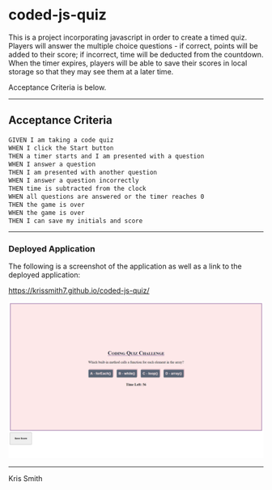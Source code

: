 # coded-js-quiz

This is a project incorporating javascript in order to create a timed quiz. Players will answer the multiple choice questions - if correct, points will be added to their score; if incorrect, time will be deducted from the countdown. When the timer expires, players will be able to save their scores in local storage so that they may see them at a later time. 

Acceptance Criteria is below.

---


## Acceptance Criteria

```
GIVEN I am taking a code quiz
WHEN I click the Start button
THEN a timer starts and I am presented with a question
WHEN I answer a question
THEN I am presented with another question
WHEN I answer a question incorrectly
THEN time is subtracted from the clock
WHEN all questions are answered or the timer reaches 0
THEN the game is over
WHEN the game is over
THEN I can save my initials and score
```

---
### Deployed Application

The following is a screenshot of the application as well as a link to the deployed application:

https://krissmith7.github.io/coded-js-quiz/

![Screenshot of the Coding Quiz Challenge.](./assets/screenshot.png)



---
Kris Smith
